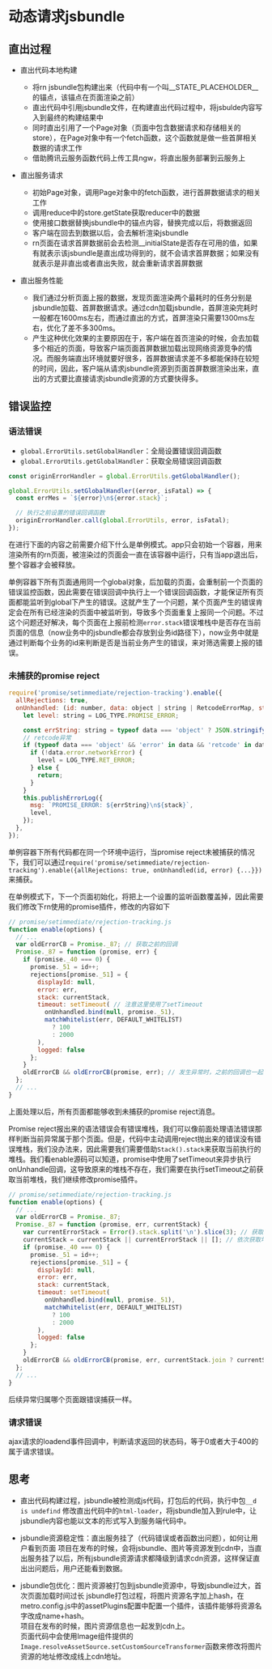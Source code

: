# 动态请求jsbundle

## 直出过程
- 直出代码本地构建
  - 将rn jsbundle包构建出来（代码中有一个叫__STATE_PLACEHOLDER__的锚点，该锚点在页面渲染之前）
  - 直出代码中引用jsbundle文件，在构建直出代码过程中，将jsbulde内容写入到最终的构建结果中
  - 同时直出引用了一个Page对象（页面中包含数据请求和存储相关的store），在Page对象中有一个fetch函数，这个函数就是做一些首屏相关数据的请求工作
  - 借助腾讯云服务函数代码上传工具ngw，将直出服务部署到云服务上

- 直出服务请求
  - 初始Page对象，调用Page对象中的fetch函数，进行首屏数据请求的相关工作
  - 调用reduce中的store.getState获取reducer中的数据
  - 使用接口数据替换jsbundle中的锚点内容，替换完成以后，将数据返回
  - 客户端在回去到数据以后，会去解析渲染jsbundle
  - rn页面在请求首屏数据前会去检测__initialState是否存在可用的值，如果有就表示该jsbundle是直出成功得到的，就不会请求首屏数据；如果没有就表示是非直出或者直出失败，就会重新请求首屏数据

- 直出服务性能
  - 我们通过分析页面上报的数据，发现页面渲染两个最耗时的任务分别是jsbundle加载、首屏数据请求。通过cdn加载jsbundle，首屏渲染完耗时一般都在1600ms左右，而通过直出的方式，首屏渲染只需要1300ms左右，优化了差不多300ms。
  - 产生这种优化效果的主要原因在于，客户端在首页渲染的时候，会去加载多个相近的页面，导致客户端页面首屏数据加载出现网络资源竞争的情况。而服务端直出环境就要好很多，首屏数据请求差不多都能保持在较短的时间，因此，客户端从请求jsbundle资源到页面首屏数据渲染出来，直出的方式要比直接请求jsbundle资源的方式要快得多。

## 错误监控
### 语法错误
- `global.ErrorUtils.setGlobalHandler`：全局设置错误回调函数
- `global.ErrorUtils.getGlobalHandler`：获取全局错误回调函数

```js
const originErrorHandler = global.ErrorUtils.getGlobalHandler();

global.ErrorUtils.setGlobalHandler((error, isFatal) => {
  const errMes = `${error}\n${error.stack}`;

  // 执行之前设置的错误回调函数
  originErrorHandler.call(global.ErrorUtils, error, isFatal);
});
```

在进行下面的内容之前需要介绍下什么是单例模式。app只会初始一个容器，用来渲染所有的rn页面，被渲染过的页面会一直在该容器中运行，只有当app退出后，整个容器才会被释放。

单例容器下所有页面通用同一个global对象，后加载的页面，会重制前一个页面的错误监控函数，因此需要在错误回调中执行上一个错误回调函数，才能保证所有页面都能监听到global下产生的错误。这就产生了一个问题，某个页面产生的错误肯定会在所有已经渲染的页面中被监听到，导致多个页面重复上报同一个问题。不过这个问题还好解决，每个页面在上报前检测`error.stack`错误堆栈中是否存在当前页面的信息（now业务中的jsbundle都会存放到业务id路径下），now业务中就是通过判断每个业务的id来判断是否是当前业务产生的错误，来对筛选需要上报的错误。

### 未捕获的promise reject
```js
require('promise/setimmediate/rejection-tracking').enable({
  allRejections: true,
  onUnhandled: (id: number, data: object | string | RetcodeErrorMap, stack: string) => {
    let level: string = LOG_TYPE.PROMISE_ERROR;

    const errString: string = typeof data === 'object' ? JSON.stringify(data) : data;
    // retcode异常
    if (typeof data === 'object' && 'error' in data && 'retcode' in data.error) {
      if (!data.error.networkError) {
        level = LOG_TYPE.RET_ERROR;
      } else {
        return;
      }
    }
    this.publishErrorLog({
      msg: `PROMISE_ERROR: ${errString}\n${stack}`,
      level,
    });
  },
});
```
单例容器下所有代码都在同一个环境中运行，当promise reject未被捕获的情况下，我们可以通过`require('promise/setimmediate/rejection-tracking').enable({allRejections: true, onUnhandled(id, error) {...}})`来捕获。

在单例模式下，下一个页面初始化，将把上一个设置的监听函数覆盖掉，因此需要我们修改下rn使用的promise插件，修改的内容如下
```js
// promise/setimmediate/rejection-tracking.js
function enable(options) {
  // ...
  var oldErrorCB = Promise._87; // 获取之前的回调
  Promise._87 = function (promise, err) {
    if (promise._40 === 0) {
      promise._51 = id++;
      rejections[promise._51] = {
        displayId: null,
        error: err,
        stack: currentStack,
        timeout: setTimeout( // 注意这里使用了setTimeout
          onUnhandled.bind(null, promise._51),
          matchWhitelist(err, DEFAULT_WHITELIST)
            ? 100
            : 2000
        ),
        logged: false
      };
    }
    oldErrorCB && oldErrorCB(promise, err); // 发生异常时，之前的回调也一起执行
  };
  // ...
}
```
上面处理以后，所有页面都能够收到未捕获的promise reject消息。

Promise reject报出来的语法错误会有错误堆栈，我们可以像前面处理语法错误那样判断当前异常属于那个页面。但是，代码中主动调用reject抛出来的错误没有错误堆栈，我们没办法来，因此需要我们需要借助`Stack().stack`来获取当前执行的堆栈。我们看enable源码可以知道，promise中使用了setTimeout来异步执行onUnhandle回调，这导致原来的堆栈不存在，我们需要在执行setTimeout之前获取当前堆栈，我们继续修改promise插件。
```js
// promise/setimmediate/rejection-tracking.js
function enable(options) {
  // ...
  var oldErrorCB = Promise._87; 
  Promise._87 = function (promise, err, currentStack) {
    var currentErrorStack = Error().stack.split('\n').slice(3); // 获取整个代码执行的堆栈
    currentStack = currentStack || currentErrorStack || []; // 依次获取堆栈
    if (promise._40 === 0) {
      promise._51 = id++;
      rejections[promise._51] = {
        displayId: null,
        error: err,
        stack: currentStack,
        timeout: setTimeout(
          onUnhandled.bind(null, promise._51),
          matchWhitelist(err, DEFAULT_WHITELIST)
            ? 100
            : 2000
        ),
        logged: false
      };
    }
    oldErrorCB && oldErrorCB(promise, err, currentStack.join ? currentStack.join('\n') : ''); // 执行之前设置的回调，并传入堆栈信息
  };
  // ...
}
```
后续异常归属哪个页面跟错误捕获一样。

### 请求错误
ajax请求的loadend事件回调中，判断请求返回的状态码，等于0或者大于400的属于请求错误。

## 思考
- 直出代码构建过程，jsbundle被检测成js代码，打包后的代码，执行中包`__d is undefind`
修改直出代码中的`html-loader`，将jsbundle加入到rule中，让jsbundle内容也能以文本的形式写入到服务端代码中。

- jsbundle资源稳定性：直出服务挂了（代码错误或者函数出问题），如何让用户看到页面
项目在发布的时候，会将jsbundle、图片等资源发到cdn中，当直出服务挂了以后，所有jsbundle资源请求都降级到请求cdn资源，这样保证直出出问题后，用户还能看到数据。

- jsbundle包优化：图片资源被打包到jsbundle资源中，导致jsbundle过大，首次页面加载时间过长
jsbundle打包过程，将图片资源名字加上hash，在metro.config.js中的assetPlugins配置中配置一个插件，该插件能够将资源名字改成name+hash。  
项目在发布的时候，图片资源信息也一起发到cdn上。  
页面代码中会使用Image组件提供的`Image.resolveAssetSource.setCustomSourceTransformer`函数来修改将图片资源的地址修改成线上cdn地址。